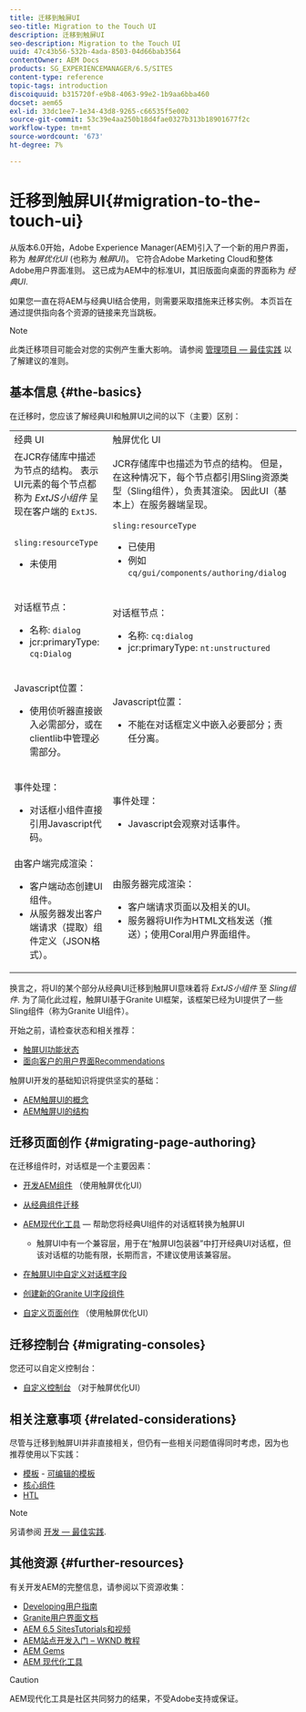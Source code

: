 ```yaml
---
title: 迁移到触屏UI
seo-title: Migration to the Touch UI
description: 迁移到触屏UI
seo-description: Migration to the Touch UI
uuid: 47c43b56-532b-4ada-8503-04d66bab3564
contentOwner: AEM Docs
products: SG_EXPERIENCEMANAGER/6.5/SITES
content-type: reference
topic-tags: introduction
discoiquuid: b315720f-e9b8-4063-99e2-1b9aa6bba460
docset: aem65
exl-id: 33dc1ee7-1e34-43d8-9265-c66535f5e002
source-git-commit: 53c39e4aa250b18d4fae0327b313b18901677f2c
workflow-type: tm+mt
source-wordcount: '673'
ht-degree: 7%

---
```


# 迁移到触屏UI{#migration-to-the-touch-ui}

从版本6.0开始，Adobe Experience Manager(AEM)引入了一个新的用户界面，称为 *触屏优化UI* (也称为 *触屏UI*)。 它符合Adobe Marketing Cloud和整体Adobe用户界面准则。 这已成为AEM中的标准UI，其旧版面向桌面的界面称为 *经典UI*.

如果您一直在将AEM与经典UI结合使用，则需要采取措施来迁移实例。 本页旨在通过提供指向各个资源的链接来充当跳板。

>[!NOTE]
>
>此类迁移项目可能会对您的实例产生重大影响。 请参阅 [管理项目 — 最佳实践](/help/managing/best-practices.md) 以了解建议的准则。

## 基本信息 {#the-basics}

在迁移时，您应该了解经典UI和触屏UI之间的以下（主要）区别：

<table>
 <tbody>
  <tr>
   <td>经典 UI</td>
   <td>触屏优化 UI</td>
  </tr>
  <tr>
   <td>在JCR存储库中描述为节点的结构。 表示UI元素的每个节点都称为 <em>ExtJS小组件</em> 呈现在客户端的 <code>ExtJS</code>.</td>
   <td>JCR存储库中也描述为节点的结构。 但是，在这种情况下，每个节点都引用Sling资源类型（Sling组件），负责其渲染。 因此UI（基本上）在服务器端呈现。</td>
  </tr>
  <tr>
   <td><p><code>sling:resourceType</code></p>
    <ul>
     <li>未使用</li>
    </ul> </td>
   <td><code>sling:resourceType</code>
    <ul>
     <li>已使用</li>
     <li>例如<br /> <code>cq/gui/components/authoring/dialog</code><br /> </li>
    </ul> </td>
  </tr>
  <tr>
   <td><p>对话框节点：</p>
    <ul>
     <li>名称: <code>dialog</code></li>
     <li>jcr:primaryType: <code>cq:Dialog</code></li>
    </ul> </td>
   <td><p>对话框节点：</p>
    <ul>
     <li>名称: <code>cq:dialog</code></li>
     <li>jcr:primaryType: <code>nt:unstructured</code></li>
    </ul> </td>
  </tr>
  <tr>
   <td><p>Javascript位置：</p>
    <ul>
     <li>使用侦听器直接嵌入必需部分，或在clientlib中管理必需部分。</li>
    </ul> </td>
   <td><p>Javascript位置：</p>
    <ul>
     <li>不能在对话框定义中嵌入必要部分；责任分离。</li>
    </ul> </td>
  </tr>
  <tr>
   <td><p>事件处理：</p>
    <ul>
     <li>对话框小组件直接引用Javascript代码。</li>
    </ul> </td>
   <td><p>事件处理：</p>
    <ul>
     <li>Javascript会观察对话事件。</li>
    </ul> </td>
  </tr>
  <tr>
   <td>由客户端完成渲染：
    <ul>
     <li>客户端动态创建UI组件。</li>
     <li>从服务器发出客户端请求（提取）组件定义（JSON格式）。</li>
    </ul> </td>
   <td>由服务器完成渲染：
    <ul>
     <li>客户端请求页面以及相关的UI。</li>
     <li>服务器将UI作为HTML文档发送（推送）；使用Coral用户界面组件。<br /> </li>
    </ul> </td>
  </tr>
 </tbody>
</table>

换言之，将UI的某个部分从经典UI迁移到触屏UI意味着将 *ExtJS小组件* 至 *Sling组件*. 为了简化此过程，触屏UI基于Granite UI框架，该框架已经为UI提供了一些Sling组件（称为Granite UI组件）。

开始之前，请检查状态和相关推荐：

* [触屏UI功能状态](/help/release-notes/touch-ui-features-status.md)
* [面向客户的用户界面Recommendations](/help/sites-deploying/ui-recommendations.md)

触屏UI开发的基础知识将提供坚实的基础：

* [AEM触屏UI的概念](/help/sites-developing/touch-ui-concepts.md)
* [AEM触屏UI的结构](/help/sites-developing/touch-ui-structure.md)

## 迁移页面创作 {#migrating-page-authoring}

在迁移组件时，对话框是一个主要因素：

* [开发AEM组件](/help/sites-developing/developing-components.md) （使用触屏优化UI）
* [从经典组件迁移](/help/sites-developing/developing-components.md#migrating-from-a-classic-component)
* [AEM现代化工具](/help/sites-developing/modernization-tools.md)  — 帮助您将经典UI组件的对话框转换为触屏UI

   * 触屏UI中有一个兼容层，用于在“触屏UI包装器”中打开经典UI对话框，但该对话框的功能有限，长期而言，不建议使用该兼容层。

* [在触屏UI中自定义对话框字段](https://helpx.adobe.com/experience-manager/kt/eseminars/gems/aem-customizing-dialog-fields-in-touch-ui.html)
* [创建新的Granite UI字段组件](/help/sites-developing/granite-ui-component.md)
* [自定义页面创作](/help/sites-developing/customizing-page-authoring-touch.md) （使用触屏优化UI）

## 迁移控制台 {#migrating-consoles}

您还可以自定义控制台：

* [自定义控制台](/help/sites-developing/customizing-consoles-touch.md) （对于触屏优化UI）

## 相关注意事项 {#related-considerations}

尽管与迁移到触屏UI并非直接相关，但仍有一些相关问题值得同时考虑，因为也推荐使用以下实践：

* [模板](/help/sites-developing/templates.md) - [可编辑的模板](/help/sites-developing/page-templates-editable.md)
* [核心组件](https://docs.adobe.com/content/help/zh-Hans/experience-manager-core-components/using/introduction.html)
* [HTL](https://docs.adobe.com/content/help/en/experience-manager-htl/using/overview.html)

>[!NOTE]
>
>另请参阅 [开发 — 最佳实践](/help/sites-developing/best-practices.md).

## 其他资源 {#further-resources}

有关开发AEM的完整信息，请参阅以下资源收集：

* [Developing用户指南](/help/sites-developing/home.md)
* [Granite用户界面文档](https://helpx.adobe.com/experience-manager/6-5/sites/developing/using/reference-materials/granite-ui/api/jcr_root/libs/granite/ui/index.html)
* [AEM 6.5 SitesTutorials和视频](https://docs.adobe.com/content/help/zh-Hans/experience-manager-learn/sites/overview.html)
* [AEM站点开发入门 – WKND 教程](/help/sites-developing/getting-started.md)
* [AEM Gems](https://helpx.adobe.com/experience-manager/kt/eseminars/gems/aem-index.html)
* [AEM 现代化工具](https://opensource.adobe.com/aem-modernize-tools/)

>[!CAUTION]
>
>AEM现代化工具是社区共同努力的结果，不受Adobe支持或保证。

